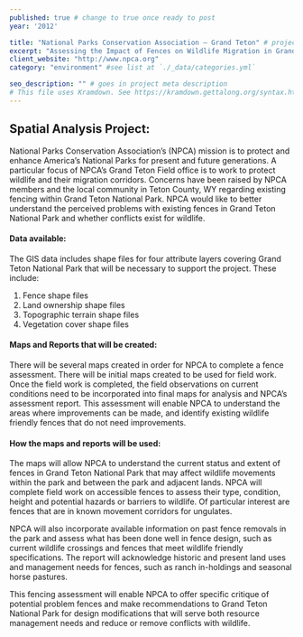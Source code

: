 ```yaml
---
published: true # change to true once ready to post
year: '2012'

title: "National Parks Conservation Association – Grand Teton" # project title or client name
excerpt: "Assessing the Impact of Fences on Wildlife Migration in Grand Teton National Park" # shows on project list page
client_website: "http://www.npca.org"
category: "environment" #see list at `./_data/categories.yml`

seo_description: "" # goes in project meta description
# This file uses Kramdown. See https://kramdown.gettalong.org/syntax.html for syntax
---
```


## Spatial Analysis Project:
National Parks Conservation Association’s (NPCA) mission is to protect and enhance America’s National Parks for present and future generations. A particular focus of NPCA’s Grand Teton Field office is to work to protect wildlife and their migration corridors. Concerns have been raised by NPCA members and the local community in Teton County, WY regarding existing fencing within Grand Teton National Park. NPCA would like to better understand the perceived problems with existing fences in Grand Teton National Park and whether conflicts exist for wildlife.

#### Data available:
The GIS data includes shape files for four attribute layers covering Grand Teton National Park that will be necessary to support the project. These include:
1. Fence shape files
2. Land ownership shape files
3. Topographic terrain shape files
4. Vegetation cover shape files

#### Maps and Reports that will be created:
There will be several maps created in order for NPCA to complete a fence assessment. There will be initial maps created to be used for field work. Once the field work is completed, the field observations on current conditions need to be incorporated into final maps for analysis and NPCA’s assessment report. This assessment will enable NPCA to understand the areas where improvements can be made, and identify existing wildlife friendly fences that do not need improvements.

#### How the maps and reports will be used:
The maps will allow NPCA to understand the current status and extent of fences in Grand Teton National Park that may affect wildlife movements within the park and between the park and adjacent lands. NPCA will complete field work on accessible fences to assess their type, condition, height and potential hazards or barriers to wildlife. Of particular interest are fences that are in known movement corridors for ungulates.

NPCA will also incorporate available information on past fence removals in the park and assess what has been done well in fence design, such as current wildlife crossings and fences that meet wildlife friendly specifications. The report will acknowledge historic and present land uses and management needs for fences, such as ranch in-holdings and seasonal horse pastures.

This fencing assessment will enable NPCA to offer specific critique of potential problem fences and make recommendations to Grand Teton National Park for design modifications that will serve both resource management needs and reduce or remove conflicts with wildlife.
